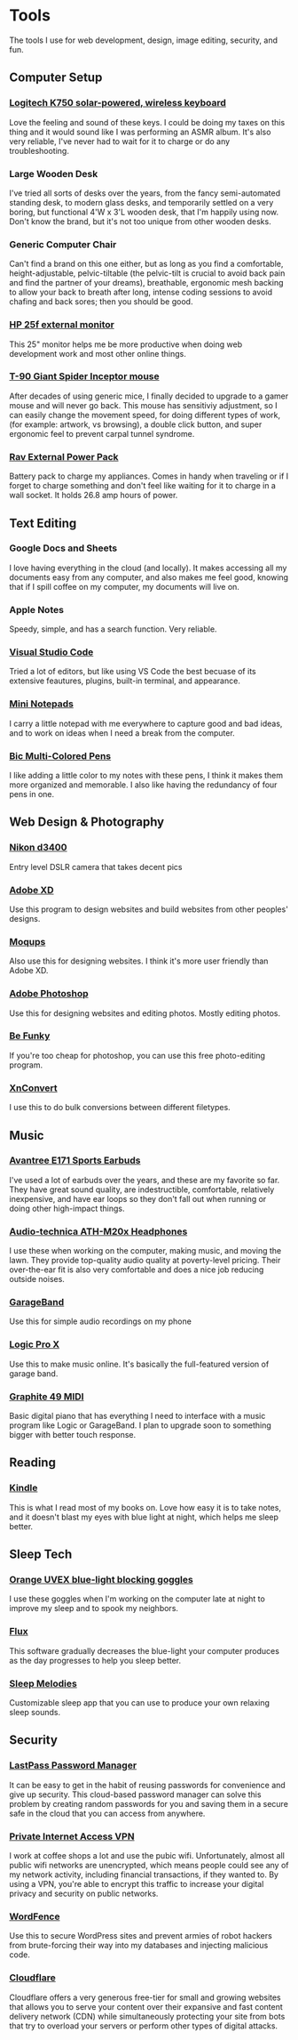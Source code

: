 # Tools
The tools I use for web development, design, image editing, security, and fun.

**Computer Setup**
------------------

### [Logitech K750 solar-powered, wireless keyboard](https://www.logitech.com/en-us/product/wireless-solar-keyboard-k750-mac)

Love the feeling and sound of these keys. I could be doing my taxes on this thing and it would sound like I was performing an ASMR album. It's also very reliable, I've never had to wait for it to charge or do any troubleshooting.

### Large Wooden Desk 

I've tried all sorts of desks over the years, from the fancy semi-automated standing desk, to modern glass desks, and temporarily settled on a very boring, but functional 4'W x 3'L wooden desk, that I'm happily using now.  Don't know the brand, but it's not too unique from other wooden desks. 

### Generic Computer Chair

Can't find a brand on this one either, but as long as you find a comfortable, height-adjustable, pelvic-tiltable (the pelvic-tilt is crucial to avoid back pain and find the partner of your dreams), breathable, ergonomic mesh backing to allow your back to breath after long, intense coding sessions to avoid chafing and back sores; then you should be good. 

### [HP 25f external monitor](https://www.bestbuy.com/site/hp-25f-25-ips-led-fhd-freesync-monitor-natural-silver/6219204.p?skuId=6219204)

This 25" monitor helps me be more productive when doing web development work and most other online things. 

### [T-90 Giant Spider Inceptor mouse](https://www.amazon.com/Zelotes-T90-Professional-Precision-Breathing/dp/B017VTN6Q2)

After decades of using generic mice, I finally decided to upgrade to a gamer mouse and will never go back. This mouse has sensitiviy adjustment, so I can easily change the movement speed, for doing different types of work, (for example: artwork, vs browsing), a double click button, and super ergonomic feel to prevent carpal tunnel syndrome.

### [Rav External Power Pack](https://www.amazon.com/RAVPower-Portable-Charger-26800mAh-External/dp/B012NIQG5E)

Battery pack to charge my appliances. Comes in handy when traveling or if I forget to charge something and don't feel like waiting for it to charge in a wall socket. It holds 26.8 amp hours of power.


**Text Editing**
----------------

### Google Docs and Sheets

I love having everything in the cloud (and locally). It makes accessing all my documents easy from any computer, and also makes me feel good, knowing that if I spill coffee on my computer, my documents will live on.

### Apple Notes

Speedy, simple, and has a search function. Very reliable.

### [Visual Studio Code](https://code.visualstudio.com/)

Tried a lot of editors, but like using VS Code the best becuase of its extensive feautures, plugins, built-in terminal, and appearance.

### [Mini Notepads](https://www.amazon.com/Staples-Bound-Memo-Books-11491/dp/B00WKZ3Y88?ref_=fsclp_pl_dp_1)

I carry a little notepad with me everywhere to capture good and bad ideas, and to work on ideas when I need a break from the computer.

### [Bic Multi-Colored Pens](https://www.amazon.com/BIC-4-Color-Ballpoint-Assorted-3-Count/dp/B002JFR8Q8)

I like adding a little color to my notes with these pens, I think it makes them more organized and memorable. I also like having the redundancy of four pens in one. 

**Web Design & Photography**
--------------

### [Nikon d3400](https://www.nikonusa.com/en/nikon-products/product/dslr-cameras/d3400.html)

Entry level DSLR camera that takes decent pics

### [Adobe XD](https://www.adobe.com/products/xd.html)

Use this program to design websites and build websites from other peoples' designs.

### [Moqups](https://moqups.com/)

Also use this for designing websites. I think it's more user friendly than Adobe XD.

### [Adobe Photoshop](https://www.adobe.com/products/photoshop.html)

Use this for designing websites and editing photos. Mostly editing photos.

### [Be Funky](https://www.befunky.com/)

If you're too cheap for photoshop, you can use this free photo-editing program.

### [XnConvert](https://www.xnview.com/en/xnconvert/)

I use this to do bulk conversions between different filetypes.

**Music**
---------

### [Avantree E171 Sports Earbuds](https://avantree.com/e171-over-the-ear-earbuds)

I've used a lot of earbuds over the years, and these are my favorite so far. They have great sound quality, are indestructible, comfortable, relatively inexpensive, and have ear loops so they don't fall out when running or doing other high-impact things.

### [Audio-technica ATH-M20x Headphones](https://www.audio-technica.com/cms/headphones/2d52765b7d84656c/index.html)

I use these when working on the computer, making music, and moving the lawn. They provide top-quality audio quality at poverty-level pricing. Their over-the-ear fit is also very comfortable and does a nice job reducing outside noises.

### [GarageBand](https://www.apple.com/mac/garageband/)

Use this for simple audio recordings on my phone

### [Logic Pro X](https://www.apple.com/logic-pro/)

Use this to make music online. It's basically the full-featured version of garage band.

### [Graphite 49 MIDI](http://www.samsontech.com/samson/products/usb-midi/keyboard-controllers/graphite49/)

Basic digital piano that has everything I need to interface with a music program like Logic or GarageBand. I plan to upgrade soon to something bigger with better touch response.

**Reading**
--------------

### [Kindle](https://www.amazon.com/Kindle-Now-with-Built-in-Front-Light/dp/B07978J597)

This is what I read most of my books on. Love how easy it is to take notes, and it doesn't blast my eyes with blue light at night, which helps me sleep better.

**Sleep Tech**
--------------

### [Orange UVEX blue-light blocking goggles](https://www.amazon.com/Uvex-Blocking-Computer-SCT-Orange-S1933X/dp/B000USRG90#:~:text=Uvex%20Skyper%20Blue%20Light%20Blocking%20Computer%20Glasses%20feature%20an%20orange,inhibit%20vision%20problems%20like%20cataracts.)

I use these goggles when I'm working on the computer late at night to improve my sleep and to spook my neighbors.

### [Flux](https://justgetflux.com/)

This software gradually decreases the blue-light your computer produces as the day progresses to help you sleep better.

### [Sleep Melodies](https://www.relaxmelodies.com/)

Customizable sleep app that you can use to produce your own relaxing sleep sounds.

**Security**
------------

### [LastPass Password Manager](https://www.lastpass.com/)

It can be easy to get in the habit of reusing passwords for convenience and give up security. This cloud-based password manager can solve this problem by creating random passwords for you and saving them in a secure safe in the cloud that you can access from anywhere.

### [Private Internet Access VPN](https://www.privateinternetaccess.com/)

I work at coffee shops a lot and use the pubic wifi. Unfortunately, almost all public wifi networks are unencrypted, which means people could see any of my network activity, including financial transactions, if they wanted to. By using a VPN, you're able to encrypt this traffic to increase your digital privacy and security on public networks.

### [WordFence](https://wordpress.org/plugins/wordfence/)

Use this to secure WordPress sites and prevent armies of robot hackers from brute-forcing their way into my databases and injecting malicious code.

### [Cloudflare](https://www.cloudflare.com/?utm_expid=.AQMGpiI2QjmXS6qIoQiqFQ.0&utm_referrer=)

Cloudflare offers a very generous free-tier for small and growing websites that allows you to serve your content over their expansive and fast content delivery network (CDN) while simultaneously protecting your site from bots that try to overload your servers or perform other types of digital attacks.  
